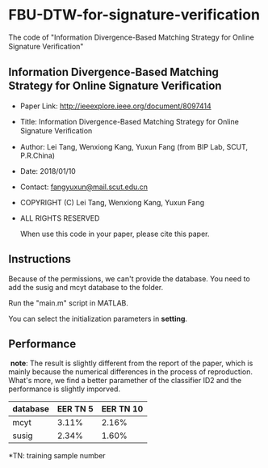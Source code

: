 # FBU-DTW-for-signature-verification
The code of "Information Divergence-Based Matching Strategy for Online Signature Veriﬁcation"

## Information Divergence-Based Matching Strategy for Online Signature Veriﬁcation
- Paper Link: http://ieeexplore.ieee.org/document/8097414

- Title: Information Divergence-Based Matching Strategy for Online Signature Veriﬁcation
  
- Author: Lei Tang, Wenxiong Kang, Yuxun Fang (from BIP Lab, SCUT, P.R.China)
  
- Date: 2018/01/10
  
- Contact: fangyuxun@mail.scut.edu.cn
  
- COPYRIGHT (C) Lei Tang, Wenxiong Kang, Yuxun Fang 
  
- ALL RIGHTS RESERVED

  When use this code in your paper, please cite this paper.

## Instructions
  Because of the permissions, we can't provide the database. You need to add the susig and mcyt database to the folder.

  Run the "main.m" script in MATLAB.
  
  You can select the initialization parameters in __setting__.
  
## Performance
  __note__: The result is slightly different from the report of the paper, which is mainly because the numerical differences in the process of reproduction. What's more, we find a better paramether of the classifier ID2 and the performance is slightly imporved.

database |  EER TN 5  | EER TN 10 |
---------|  --------  |  -------- |
  mcyt   |    3.11%   |    2.16%  |
 susig   |    2.34%   |    1.60%  |
 
*TN: training sample number
